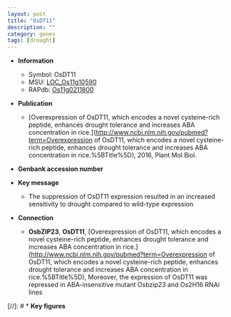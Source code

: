 ```yaml
---
layout: post
title: "OsDT11"
description: ""
category: genes
tags: [drought]
---
```


* **Information**  
    + Symbol: OsDT11  
    + MSU: [LOC_Os11g10590](http://rice.uga.edu/cgi-bin/ORF_infopage.cgi?orf=LOC_Os11g10590)  
    + RAPdb: [Os11g0211800](https://rapdb.dna.affrc.go.jp/locus/?name=Os11g0211800)  

* **Publication**  
    + [Overexpression of OsDT11, which encodes a novel cysteine-rich peptide, enhances drought tolerance and increases ABA concentration in rice.](http://www.ncbi.nlm.nih.gov/pubmed?term=Overexpression of OsDT11, which encodes a novel cysteine-rich peptide, enhances drought tolerance and increases ABA concentration in rice.%5BTitle%5D), 2016, Plant Mol Biol.

* **Genbank accession number**  

* **Key message**  
    + The suppression of OsDT11 expression resulted in an increased sensitivity to drought compared to wild-type expression

* **Connection**  
    + __OsbZIP23__, __OsDT11__, [Overexpression of OsDT11, which encodes a novel cysteine-rich peptide, enhances drought tolerance and increases ABA concentration in rice.](http://www.ncbi.nlm.nih.gov/pubmed?term=Overexpression of OsDT11, which encodes a novel cysteine-rich peptide, enhances drought tolerance and increases ABA concentration in rice.%5BTitle%5D), Moreover, the expression of OsDT11 was repressed in ABA-insensitive mutant Osbzip23 and Os2H16 RNAi lines

[//]: # * **Key figures**  


